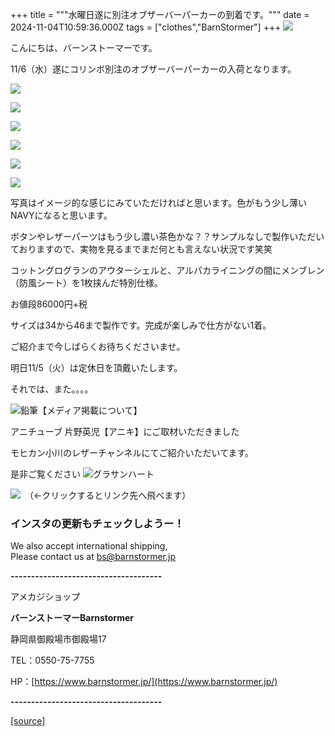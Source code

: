 +++
title = """水曜日遂に別注オブザーバーパーカーの到着です。"""
date = 2024-11-04T10:59:36.000Z
tags = ["clothes","BarnStormer"]
+++
[![](https://stat.ameba.jp/user_images/20231023/16/barnstormer-go/b2/03/p/o0420015015354743273.png)](https://ameblo.jp/barnstormer-go/entry-12825670498.html)

こんにちは、バーンストーマーです。

11/6（水）遂にコリンボ別注のオブザーバーパーカーの入荷となります。

[![](https://stat.ameba.jp/user_images/20241104/20/barnstormer-go/9b/9a/j/o0466070015506159840.jpg)](https://stat.ameba.jp/user_images/20241104/20/barnstormer-go/9b/9a/j/o0466070015506159840.jpg)

[![](https://stat.ameba.jp/user_images/20241104/20/barnstormer-go/28/54/j/o0466070015506159878.jpg)](https://stat.ameba.jp/user_images/20241104/20/barnstormer-go/28/54/j/o0466070015506159878.jpg)

[![](https://stat.ameba.jp/user_images/20241104/20/barnstormer-go/fb/41/j/o0466070015506159857.jpg)](https://stat.ameba.jp/user_images/20241104/20/barnstormer-go/fb/41/j/o0466070015506159857.jpg)

[![](https://stat.ameba.jp/user_images/20241104/20/barnstormer-go/34/6e/j/o0466070015506159883.jpg)](https://stat.ameba.jp/user_images/20241104/20/barnstormer-go/34/6e/j/o0466070015506159883.jpg)

[![](https://stat.ameba.jp/user_images/20241104/20/barnstormer-go/bf/28/j/o0466070015506159863.jpg)](https://stat.ameba.jp/user_images/20241104/20/barnstormer-go/bf/28/j/o0466070015506159863.jpg)

[![](https://stat.ameba.jp/user_images/20241104/20/barnstormer-go/82/06/j/o0466070015506159901.jpg)](https://stat.ameba.jp/user_images/20241104/20/barnstormer-go/82/06/j/o0466070015506159901.jpg)

写真はイメージ的な感じにみていただければと思います。色がもう少し薄いNAVYになると思います。

ボタンやレザーパーツはもう少し濃い茶色かな？？サンプルなしで製作いただいておりますので、実物を見るまでまだ何とも言えない状況です笑笑

コットングログランのアウターシェルと、アルパカライニングの間にメンブレン（防風シート）を1枚挟んだ特別仕様。

お値段86000円+税

サイズは34から46まで製作です。完成が楽しみで仕方がない1着。

ご紹介まで今しばらくお待ちくださいませ。

明日11/5（火）は定休日を頂戴いたします。

それでは、また。。。。

![鉛筆](https://stat100.ameba.jp/blog/ucs/img/char/char3/519.png)【メディア掲載について】

アニチューブ 片野英児【アニキ】にご取材いただきました

モヒカン小川のレザーチャンネルにてご紹介いただいてます。

是非ご覧ください ![グラサンハート](https://stat100.ameba.jp/blog/ucs/img/char/char3/148.png)

[![](https://stat.ameba.jp/user_images/20230412/16/barnstormer-go/6a/23/p/o0108010815269242493.png)](https://www.instagram.com/barnstormer_daily/)　（←クリックするとリンク先へ飛べます）

### インスタの更新もチェックしようー！

We also accept international shipping,  
Please contact us at bs@barnstormer.jp

**\-------------------------------------**

アメカジショップ

**バーンストーマーBarnstormer**

静岡県御殿場市御殿場17

TEL：0550-75-7755

HP：[https://www.barnstormer.jp/](https://www.barnstormer.jp/)

**\-------------------------------------**

[[source]](https://ameblo.jp/barnstormer-go/entry-12873818893.html)
